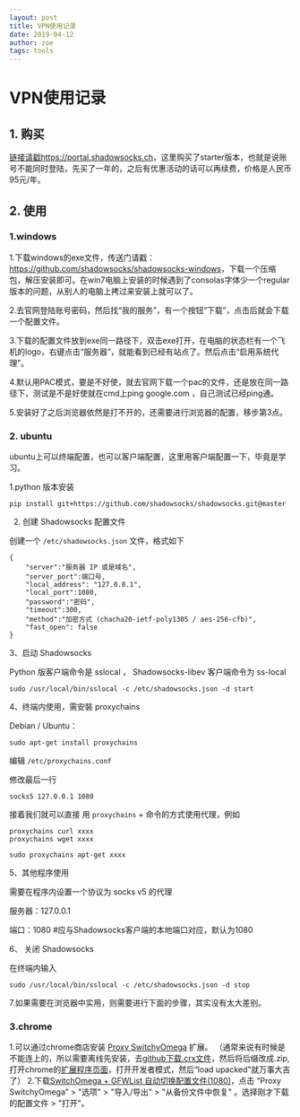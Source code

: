 ```yaml
---
layout: post
title: VPN使用记录
date: 2019-04-12
author: zoe
tags: tools
---
```

# VPN使用记录
## 1. 购买

[链接请戳https://portal.shadowsocks.ch](https://portal.shadowsocks.ch/)，这里购买了starter版本，也就是说账号不能同时登陆，先买了一年的，之后有优惠活动的话可以再续费，价格是人民币95元/年。

## 2. 使用

### 1.windows

1.下载windows的exe文件，传送门请戳：<https://github.com/shadowsocks/shadowsocks-windows>，下载一个压缩包，解压安装即可。在win7电脑上安装的时候遇到了consolas字体少一个regular版本的问题，从别人的电脑上拷过来安装上就可以了。

2.去官网登陆账号密码，然后找“我的服务”，有一个按钮“下载”，点击后就会下载一个配置文件。

3.下载的配置文件放到exe同一路径下，双击exe打开，在电脑的状态栏有一个飞机的logo，右键点击“服务器”，就能看到已经有站点了。然后点击“启用系统代理”。

4.默认用PAC模式，要是不好使，就去官网下载一个pac的文件，还是放在同一路径下，测试是不是好使就在cmd上ping google.com ，自己测试已经ping通。

5.安装好了之后浏览器依然是打不开的，还需要进行浏览器的配置，移步第3点。

### 2. ubuntu

ubuntu上可以终端配置，也可以客户端配置，这里用客户端配置一下，毕竟是学习。

1.python 版本安装 

```Shell
pip install git+https://github.com/shadowsocks/shadowsocks.git@master
```

2. 创建 Shadowsocks 配置文件

创建一个 `/etc/shadowsocks.json` 文件，格式如下

```
{
    "server":"服务器 IP 或是域名",
    "server_port":端口号,
    "local_address": "127.0.0.1",
    "local_port":1080,
    "password":"密码",
    "timeout":300,
    "method":"加密方式 (chacha20-ietf-poly1305 / aes-256-cfb)",
    "fast_open": false
}
```

3、启动 Shadowsocks

Python 版客户端命令是 sslocal ， Shadowsocks-libev 客户端命令为 ss-local

```
sudo /usr/local/bin/sslocal -c /etc/shadowsocks.json -d start
```

4、终端内使用，需安裝 proxychains

Debian / Ubuntu：

```
sudo apt-get install proxychains
```

编辑 `/etc/proxychains.conf`

修改最后一行

```
socks5 127.0.0.1 1080
```

接着我们就可以直接 用 `proxychains` + 命令的方式使用代理，例如

```
proxychains curl xxxx
proxychains wget xxxx
 
sudo proxychains apt-get xxxx
```

5、其他程序使用

需要在程序内设置一个协议为 socks v5 的代理

服务器：127.0.0.1

端口：1080 #应与Shadowsocks客户端的本地端口对应，默认为1080

6、 关闭 Shadowsocks

在终端内输入

```
sudo /usr/local/bin/sslocal -c /etc/shadowsocks.json -d stop
```
7.如果需要在浏览器中实用，则需要进行下面的步骤，其实没有太大差别。

### 3.chrome

1.可以通过chrome商店安装 [Proxy SwitchyOmega](https://chrome.google.com/webstore/detail/padekgcemlokbadohgkifijomclgjgif) 扩展。
（通常来说有时候是不能连上的，所以需要离线先安装，去[github下载.crx文件](https://github.com/FelisCatus/SwitchyOmega/releases)，然后将后缀改成.zip,打开chrome的[扩展程序页面](chrome://extensions/)，打开开发者模式，然后“load upacked”就万事大吉了）
2.下载[SwitchOmega + GFWList 自动切换配置文件(1080)](https://portal.shadowsocks.ch/dl.php?type=d&id=74)，点击 “Proxy SwitchyOmega” > "选项" > "导入/导出" > "从备份文件中恢复" 。选择刚才下载的配置文件 > "打开"。
